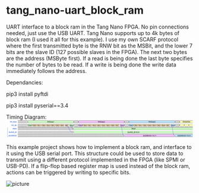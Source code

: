 # tang_nano-uart_block_ram
UART interface to a block ram in the Tang Nano FPGA. No pin connections needed, just use the USB UART.
Tang Nano supports up to 4k bytes of block ram (I used it all for this example). I use my own SCARF protocol where the first transmitted byte is the RNW bit as the MSBit, and the lower 7 bits are the slave ID (127 possible slaves in the FPGA). The next two bytes are the address (MSByte first). If a read is being done the last byte specifies the number of bytes to be read. If a write is being done the write data immediately follows the address.

Dependancies:

pip3 install pyftdi

pip3 install pyserial==3.4

Timing Diagram:
![picture](https://github.com/charkster/tang_nano-uart_block_ram/blob/main/images/uart_header1.png)

This example project shows how to implement a block ram, and interface to it using the USB serial port. This structure could be used to store data to transmit using a different protocol implemented in the FPGA (like SPMI or USB-PD). If a flip-flop based register map is used instead of the block ram, actions can be triggered by writing to specific bits.

![picture](https://tangnano.sipeed.com/assets/tang_nano_pinout_v1.0.0_w5676_h4000_large.png)
